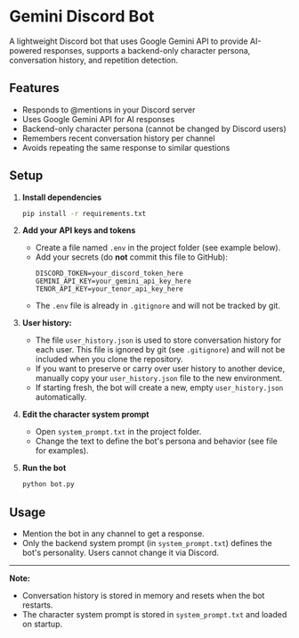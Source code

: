 # Gemini Discord Bot

A lightweight Discord bot that uses Google Gemini API to provide AI-powered responses, supports a backend-only character persona, conversation history, and repetition detection.

## Features
- Responds to @mentions in your Discord server
- Uses Google Gemini API for AI responses
- Backend-only character persona (cannot be changed by Discord users)
- Remembers recent conversation history per channel
- Avoids repeating the same response to similar questions

## Setup
1. **Install dependencies**
   ```bash
   pip install -r requirements.txt
   ```
2. **Add your API keys and tokens**
   - Create a file named `.env` in the project folder (see example below).
   - Add your secrets (do **not** commit this file to GitHub):
     ```env
     DISCORD_TOKEN=your_discord_token_here
     GEMINI_API_KEY=your_gemini_api_key_here
     TENOR_API_KEY=your_tenor_api_key_here
     ```
   - The `.env` file is already in `.gitignore` and will not be tracked by git.
3. **User history:**
   - The file `user_history.json` is used to store conversation history for each user. This file is ignored by git (see `.gitignore`) and will not be included when you clone the repository.
   - If you want to preserve or carry over user history to another device, manually copy your `user_history.json` file to the new environment.
   - If starting fresh, the bot will create a new, empty `user_history.json` automatically.
4. **Edit the character system prompt**
   - Open `system_prompt.txt` in the project folder.
   - Change the text to define the bot's persona and behavior (see file for examples).

4. **Run the bot**
   ```bash
   python bot.py
   ```

## Usage
- Mention the bot in any channel to get a response.
- Only the backend system prompt (in `system_prompt.txt`) defines the bot's personality. Users cannot change it via Discord.

---

**Note:**
- Conversation history is stored in memory and resets when the bot restarts.
- The character system prompt is stored in `system_prompt.txt` and loaded on startup.
